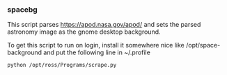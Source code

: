 ### spacebg
This script parses https://apod.nasa.gov/apod/ and sets the parsed astronomy image as the gnome desktop background. 

To get this script to run on login, install it somewhere nice like /opt/space-background and put the following line in ~/.profile 
~~~
python /opt/ross/Programs/scrape.py
